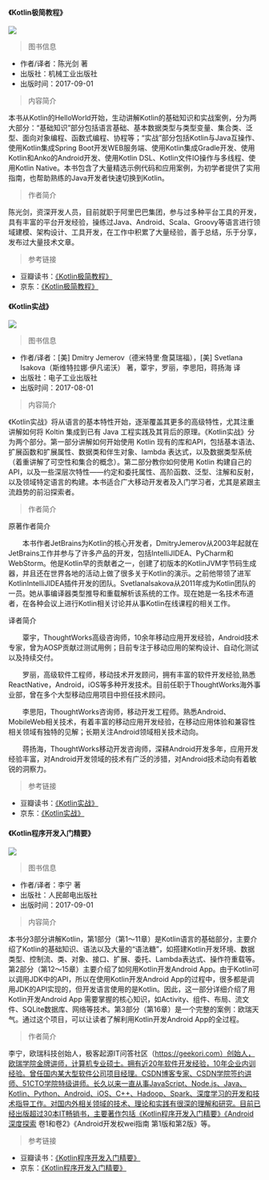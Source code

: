 #### 《Kotlin极简教程》

![](https://lollipop.xiaosongfu.com/nav/kotlin/kotlin2.jpg)  

> 图书信息

* 作者/译者：陈光剑 著
* 出版社：机械工业出版社
* 出版时间：2017-09-01

> 内容简介

本书从Kotlin的HelloWorld开始，生动讲解Kotlin的基础知识和实战案例，分为两大部分：“基础知识”部分包括语言基础、基本数据类型与类型变量、集合类、泛型、面向对象编程、函数式编程、协程等；“实战”部分包括Kotlin与Java互操作、使用Kotlin集成Spring Boot开发WEB服务端、使用Kotlin集成Gradle开发、使用Kotlin和Anko的Android开发、使用Kotlin DSL、Kotlin文件IO操作与多线程、使用Kotlin Native。本书包含了大量精选示例代码和应用案例，为初学者提供了实用指南，也帮助熟练的Java开发者快速切换到Kotlin。

> 作者简介

陈光剑，资深开发人员，目前就职于阿里巴巴集团，参与过多种平台工具的开发，具有丰富的平台开发经验，操练过Java、Android、Scala、Groovy等语言进行领域建模、架构设计、工具开发，在工作中积累了大量经验，善于总结，乐于分享，发布过大量技术文章。

> 参考链接

* 豆瓣读书：[《Kotlin极简教程》](https://book.douban.com/subject/27135841/)
* 京东：[《Kotlin极简教程》](https://item.jd.com/12181725.html)

#### 《Kotlin实战》

![](https://lollipop.xiaosongfu.com/nav/kotlin/kotlin-in-action.jpg)  

> 图书信息

* 作者/译者：[美] Dmitry Jemerov（德米特里·詹莫瑞福），[美] Svetlana Isakova（斯维特拉娜·伊凡诺沃） 著，覃宇，罗丽，李思阳，蒋扬海 译
* 出版社：电子工业出版社
* 出版时间：2017-08-01

> 内容简介

《Kotlin实战》将从语言的基本特性开始，逐渐覆盖其更多的高级特性，尤其注重讲解如何将 Koltin 集成到已有 Java 工程实践及其背后的原理。《Kotlin实战》分为两个部分。第一部分讲解如何开始使用 Kotlin 现有的库和API，包括基本语法、扩展函数和扩展属性、数据类和伴生对象、lambda 表达式，以及数据类型系统（着重讲解了可空性和集合的概念）。第二部分教你如何使用 Kotlin 构建自己的 API，以及一些深层次特性——约定和委托属性、高阶函数、泛型、注解和反射，以及领域特定语言的构建。本书适合广大移动开发者及入门学习者，尤其是紧跟主流趋势的前沿探索者。

> 作者简介

原著作者简介

　　本书作者JetBrains为Kotlin的核心开发者，DmitryJemerov从2003年起就在JetBrains工作并参与了许多产品的开发，包括IntelliJIDEA、PyCharm和WebStorm。他是Kotlin早的贡献者之一，创建了初版本的KotlinJVM字节码生成器，并且还在世界各地的活动上做了很多关于Kotlin的演示。之前他带领了进军KotlinIntelliJIDEA插件开发的团队。SvetlanaIsakova从2011年成为Kotlin团队的一员。她从事编译器类型推导和重载解析该系统的工作。现在她是一名技术布道者，在各种会议上进行Kotlin相关讨论并从事Kotlin在线课程的相关工作。

译者简介

　　覃宇，ThoughtWorks高级咨询师，10余年移动应用开发经验，Android技术专家，曾为AOSP贡献过测试用例；目前专注于移动应用的架构设计、自动化测试以及持续交付。

　　罗丽，高级软件工程师，移动技术开发顾问，拥有丰富的软件开发经验,熟悉ReactNative，Android，iOS等多种开发技术。目前任职于ThoughtWorks海外事业部，曾在多个大型移动应用项目中担任技术顾问。

　　李思阳，ThoughtWorks咨询师，移动开发工程师。熟悉Android、MobileWeb相关技术，有着丰富的移动应用开发经验，在移动应用体验和兼容性相关领域有独特的见解；长期关注Android领域相关技术动向。

　　蒋扬海，ThoughtWorks移动开发咨询师，深耕Android开发多年，应用开发经验丰富，对Android开发领域的技术有广泛的涉猎，对Android技术动向有着敏锐的洞察力。

> 参考链接

* 豆瓣读书：[《Kotlin实战》](https://book.douban.com/subject/27093660/)
* 京东：[《Kotlin实战》](https://item.jd.com/12224904.html)

#### 《Kotlin程序开发入门精要》

![](https://lollipop.xiaosongfu.com/nav/kotlin/kotlin2.jpg)  

> 图书信息

* 作者/译者：李宁 著
* 出版社：人民邮电出版社
* 出版时间：2017-09-01

> 内容简介

本书分3部分讲解Kotlin，第1部分（第1～11章）是Kotlin语言的基础部分，主要介绍了Kotlin的基础知识、语法以及大量的“语法糖”，如搭建Kotlin开发环境、数据类型、控制流、类、对象、接口、扩展、委托、Lambda表达式、操作符重载等。第2部分（第12～15章）主要介绍了如何用Kotlin开发Android App。由于Kotlin可以调用JDK中的API，所以在使用Kotlin开发Android App的过程中，很多都是调用JDK的API实现的，但开发语言使用的是Kotlin。因此，这一部分详细介绍了用Kotlin开发Android App 需要掌握的核心知识，如Activity、组件、布局、流文件、SQLite数据库、网络等技术。第3部分（第16章）是一个完整的案例：欧瑞天气。通过这个项目，可以让读者了解利用Kotlin开发Android App的全过程。

> 作者简介

李宁，欧瑞科技创始人，极客起源IT问答社区（https://geekori.com）创始人，欧瑞学院金牌讲师，计算机专业硕士。拥有近20年软件开发经验，10年企业内训经验。曾任国内某大型软件公司项目经理。CSDN博客专家、CSDN学院签约讲师、51CTO学院特级讲师。长久以来一直从事JavaScript、Node.js、Java、Kotlin、Python、Android、iOS、C++、Hadoop、Spark、深度学习的开发和技术指导工作。对国内外相关领域的技术、理论和实践有很深的理解和研究。目前已经出版超过30本IT畅销书，主要著作包括《Kotlin程序开发入门精要》《Android深度探索 卷1和卷2》《Android开发权wei指南 第1版和第2版》等。

> 参考链接

* 豆瓣读书：[《Kotlin程序开发入门精要》](https://book.douban.com/subject/27132093/)
* 京东：[《Kotlin程序开发入门精要》](https://item.jd.com/12174925.html)